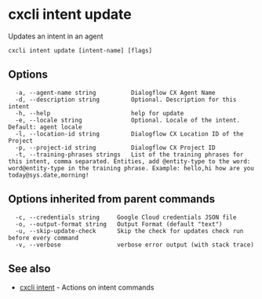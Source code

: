 # cxcli intent update

Updates an intent in an agent

```
cxcli intent update [intent-name] [flags]
```

## Options

```
  -a, --agent-name string          Dialogflow CX Agent Name
  -d, --description string         Optional. Description for this intent
  -h, --help                       help for update
  -e, --locale string              Optional. Locale of the intent. Default: agent locale
  -l, --location-id string         Dialogflow CX Location ID of the Project
  -p, --project-id string          Dialogflow CX Project ID
  -t, --training-phrases strings   List of the training phrases for this intent, comma separated. Entities, add @entity-type to the word: word@entity-type in the training phrase. Example: hello,hi how are you today@sys.date,morning!
```

## Options inherited from parent commands

```
  -c, --credentials string     Google Cloud credentials JSON file
  -o, --output-format string   Output Format (default "text")
  -u, --skip-update-check      Skip the check for updates check run before every command
  -v, --verbose                verbose error output (with stack trace)
```

## See also

* [cxcli intent](/cmd/cxcli_intent/)	 - Actions on intent commands

